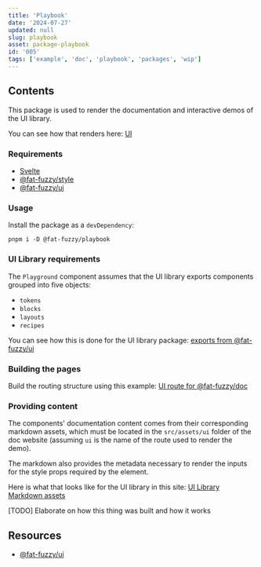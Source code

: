 ```yaml
---
title: 'Playbook'
date: '2024-07-27'
updated: null
slug: playbook
asset: package-playbook
id: '005'
tags: ['example', 'doc', 'playbook', 'packages', 'wip']
---
```


## Contents

This package is used to render the documentation and interactive demos of the UI library.

You can see how that renders here: [UI](/ui)

### Requirements

- [Svelte](https://svelte.dev/)
- [@fat-fuzzy/style](https://github.com/fat-fuzzy/rocks/tree/main/packages/style)
- [@fat-fuzzy/ui](https://github.com/fat-fuzzy/rocks/tree/main/packages/ui)

### Usage

Install the package as a `devDependency`:

```shell
pnpm i -D @fat-fuzzy/playbook
```

### UI Library requirements

The `Playground`  component assumes that the UI library exports components grouped into five objects:

- `tokens`
- `blocks`
- `layouts`
- `recipes`

You can see how this is done for the UI library package: [exports from @fat-fuzzy/ui](https://github.com/fat-fuzzy/rocks/blob/main/packages/ui/src/lib/index.ts)

### Building the pages

Build the routing structure using this example: [UI route for @fat-fuzzy/doc](https://github.com/fat-fuzzy/rocks/tree/main/apps/doc/src/routes/ui)

### Providing content

The components' documentation content comes from their corresponding markdown assets, which must be located in the `src/assets/ui` folder of the doc website (assuming `ui` is the name of the route used to render the demo).

The markdown also provides the metadata necessary to render the inputs for the style props required by the element.

Here is what that looks like for the UI library in this site: [UI Library Markdown assets](https://github.com/fat-fuzzy/rocks/tree/main/apps/doc/src/assets/ui)

[TODO] Elaborate on how this thing was built and how it works

## Resources

- [@fat-fuzzy/ui](https://github.com/fat-fuzzy/rocks/tree/main/packages/ui)
